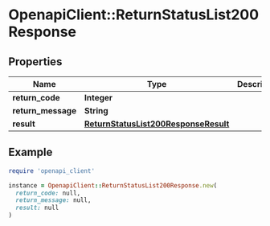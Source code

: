 # OpenapiClient::ReturnStatusList200Response

## Properties

| Name | Type | Description | Notes |
| ---- | ---- | ----------- | ----- |
| **return_code** | **Integer** |  | [optional] |
| **return_message** | **String** |  | [optional] |
| **result** | [**ReturnStatusList200ResponseResult**](ReturnStatusList200ResponseResult.md) |  | [optional] |

## Example

```ruby
require 'openapi_client'

instance = OpenapiClient::ReturnStatusList200Response.new(
  return_code: null,
  return_message: null,
  result: null
)
```

